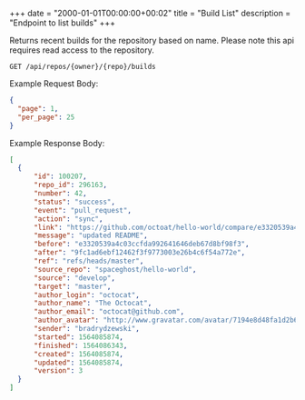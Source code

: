 +++
date = "2000-01-01T00:00:00+00:02"
title = "Build List"
description = "Endpoint to list builds"
+++

Returns recent builds for the repository based on name.
Please note this api requires read access to the repository.

```
GET /api/repos/{owner}/{repo}/builds
```

Example Request Body:
```json {linenos=table}
{
  "page": 1,
  "per_page": 25
}
```


Example Response Body:

```json {linenos=table}
[
  {
      "id": 100207,
      "repo_id": 296163,
      "number": 42,
      "status": "success",
      "event": "pull_request",
      "action": "sync",
      "link": "https://github.com/octoat/hello-world/compare/e3320539a4c0...9fc1ad6ebf12",
      "message": "updated README",
      "before": "e3320539a4c03ccfda992641646deb67d8bf98f3",
      "after": "9fc1ad6ebf12462f3f9773003e26b4c6f54a772e",
      "ref": "refs/heads/master",
      "source_repo": "spaceghost/hello-world",
      "source": "develop",
      "target": "master",
      "author_login": "octocat",
      "author_name": "The Octocat",
      "author_email": "octocat@github.com",
      "author_avatar": "http://www.gravatar.com/avatar/7194e8d48fa1d2b689f99443b767316c",
      "sender": "bradrydzewski",
      "started": 1564085874,
      "finished": 1564086343,
      "created": 1564085874,
      "updated": 1564085874,
      "version": 3
  }
]
```
